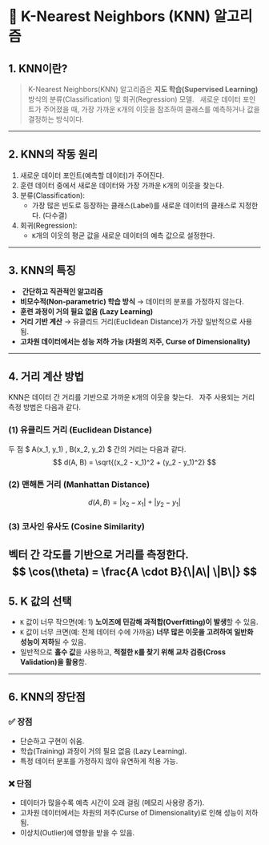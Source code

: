 # 🚀 K-Nearest Neighbors (KNN) 알고리즘
## 1. KNN이란?
> K-Nearest Neighbors(KNN) 알고리즘은 **지도 학습(Supervised Learning)** 방식의 분류(Classification) 및 회귀(Regression) 모델.  
새로운 데이터 포인트가 주어졌을 때, 가장 가까운 `K`개의 이웃을 참조하여 클래스를 예측하거나 값을 결정하는 방식이다.
---
## 2. KNN의 작동 원리
1. 새로운 데이터 포인트(예측할 데이터)가 주어진다.
2. 훈련 데이터 중에서 새로운 데이터와 가장 가까운 `K`개의 이웃을 찾는다.
3. 분류(Classification):  
    - 가장 많은 빈도로 등장하는 클래스(Label)를 새로운 데이터의 클래스로 지정한다. (다수결)
4. 회귀(Regression):  
    - `K`개의 이웃의 평균 값을 새로운 데이터의 예측 값으로 설정한다.
---
## 3. KNN의 특징
-  **간단하고 직관적인 알고리즘**  
- **비모수적(Non-parametric) 학습 방식** → 데이터의 분포를 가정하지 않는다.  
- **훈련 과정이 거의 필요 없음 (Lazy Learning)**  
- **거리 기반 계산** → 유클리드 거리(Euclidean Distance)가 가장 일반적으로 사용됨.  
- **고차원 데이터에서는 성능 저하 가능 (차원의 저주, Curse of Dimensionality)**
---
## 4. 거리 계산 방법
KNN은 데이터 간 거리를 기반으로 가까운 `K`개의 이웃을 찾는다.  
자주 사용되는 거리 측정 방법은 다음과 같다.
### (1) 유클리드 거리 (Euclidean Distance)
두 점 $ A(x_1, y_1) , B(x_2, y_2) $ 간의 거리는 다음과 같다.
$$
d(A, B) = \sqrt{(x_2 - x_1)^2 + (y_2 - y_1)^2}
$$
### (2) 맨해튼 거리 (Manhattan Distance)
$$
d(A, B) = |x_2 - x_1| + |y_2 - y_1|
$$
### (3) 코사인 유사도 (Cosine Similarity)
벡터 간 각도를 기반으로 거리를 측정한다.
$$
\cos(\theta) = \frac{A \cdot B}{\|A\| \|B\|}
$$
---
## 5. K 값의 선택
- `K` 값이 너무 작으면(예: 1) **노이즈에 민감해 과적합(Overfitting)이 발생**할 수 있음.
- `K` 값이 너무 크면(예: 전체 데이터 수에 가까움) **너무 많은 이웃을 고려하여 일반화 성능이 저하**될 수 있음.
- 일반적으로 **홀수 값**을 사용하고, **적절한 `K`를 찾기 위해 교차 검증(Cross Validation)을 활용**함.
---
## 6. KNN의 장단점
### ✅ 장점
- 단순하고 구현이 쉬움.
- 학습(Training) 과정이 거의 필요 없음 (Lazy Learning).
- 특정 데이터 분포를 가정하지 않아 유연하게 적용 가능.
### ❌ 단점
- 데이터가 많을수록 예측 시간이 오래 걸림 (메모리 사용량 증가).
- 고차원 데이터에서는 차원의 저주(Curse of Dimensionality)로 인해 성능이 저하됨.
- 이상치(Outlier)에 영향을 받을 수 있음.